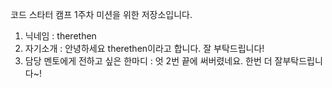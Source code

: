 코드 스타터 캠프 1주차 미션을 위한 저장소입니다.

1. 닉네임 : therethen
2. 자기소개 : 안녕하세요 therethen이라고 합니다. 잘 부탁드립니다!
3. 담당 멘토에게 전하고 싶은 한마디 : 엇 2번 끝에 써버렸네요. 한번 더 잘부탁드립니다~!